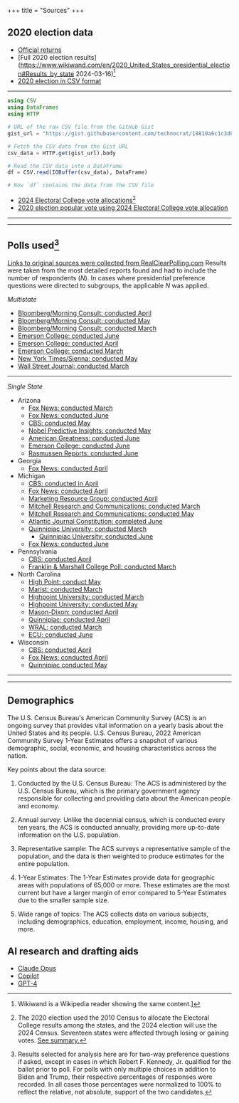 +++
title = "Sources"
+++

## 2020 election data

* [Official returns](https://www.archives.gov/electoral-college/2020)
* [Full 2020 election results](https://www.wikiwand.com/en/2020_United_States_presidential_election#Results_by_state 2024-03-16)[^1]
* [2020 election in CSV format](https://gist.githubusercontent.com/technocrat/18810a6c1c3d6d2c443876f06df0ad28/raw/a4b7ebf2d6429c5224417a133caa61dedfaa433e/2020vote.csv)
---
```julia
using CSV
using DataFrames
using HTTP

# URL of the raw CSV file from the GitHub Gist
gist_url = "https://gist.githubusercontent.com/technocrat/18810a6c1c3d6d2c443876f06df0ad28/raw/a4b7ebf2d6429c5224417a133caa61dedfaa433e/2020vote.csv"

# Fetch the CSV data from the Gist URL
csv_data = HTTP.get(gist_url).body

# Read the CSV data into a DataFrame
df = CSV.read(IOBuffer(csv_data), DataFrame)

# Now `df` contains the data from the CSV file
```
* [2024 Electoral College vote allocations](https://www.archives.gov/electoral-college/allocation)[^2]
* [2020 election popular vote using 2024 Electoral College vote allocation](https://raw.githubusercontent.com/technocrat/swingwatch.org/main/_assets/objs/2024vote.csv)

---
[^1]: Wikiwand is a Wikipedia reader showing the same content.]
[^2]: The 2020 election used the 2010 Census to allocate the Electoral College results among the states, and the 2024 election will use the 2024 Census. Seventeen states were affected through losing or gaining votes. [See summary.](http://swingwatch.org/changes/)

---

## Polls used[^3]

[Links to original sources were collected from RealClearPolling.com](https://www.realclearpolling.com/latest-polls/election) Results were taken from the most detailed reports found and had to include the number of respondents ($N$). In cases where presidential preference questions were directed to subgroups, the applicable $N$ was applied.

*Multistate*

  - [Bloomberg/Morning Consult: conducted April](https://pro-assets.morningconsult.com/wp-uploads/2024/04/Bloomberg_2024-Election-Tracking-Wave-7.pdf)
  - [Bloomberg/Morning Consult: conducted May](https://pro-assets.morningconsult.com/wp-uploads/2024/05/Bloomberg-Election-Tracking-Wave-8-Toplines-Crosstabs.pdf)
  - [Bloomberg/Morning Consult: conducted March](https://pro-assets.morningconsult.com/wp-uploads/2024/03/Bloomberg_2024-Election-Tracking-Wave-6.pdf) 
  - [Emerson College: conducted June](https://docs.google.com/spreadsheets/d/1vGeTKW3MRDR5dXHM2IjM8ORz7HOyP5Le/edit?gid=532631346#gid=532631346)
  - [Emerson College: conducted April](https://emersoncollegepolling.com/trump-holds-edge-over-biden-in-seven-key-swing-state-polls/)
  - [Emerson College: conducted March](https://emersoncollegepolling.com/category/state-poll/)
  - [New York Times/Sienna: conducted May](https://www.nytimes.com/interactive/2024/05/13/us/elections/times-siena-poll-registered-voter-crosstabs.html)
  - [Wall Street Journal: conducted March ]((https://s.wsj.net/public/resources/documents/WSJ_Swing_States_Partial_March_2024.pdf))

---

*Single State*

* Arizona
  - [Fox News: conducted March](https://static.foxnews.com/foxnews.com/content/uploads/2024/03/Fox_March-7-11-2024_Arizona_Topline_March-13-Release.pdf)
  - [Fox News: conducted June](https://static.foxnews.com/foxnews.com/content/uploads/2024/06/Fox_June-1-4-2024_ARIZONA_Topline_June-6-Release.pdf)
  - [CBS: conducted May](https://www.scribd.com/document/733845819/cbsnews-20240519-AZ-1-SUN#1fullscreen=1)
  - [Nobel Predictive Insights: conducted May](https://www.scribd.com/document/733845819/cbsnews-20240519-AZ-1-SUN#1fullscreen=1)
  - [American Greatness: conducted June](https://cdn.amgreatness.com/app/uploads/2024/06/AZ-June-Toplines.pdf)
  - [Emerson College: conducted June](https://docs.google.com/spreadsheets/d/1vGeTKW3MRDR5dXHM2IjM8ORz7HOyP5Le/edit?gid=532631346#gid=532631346)
  - [Rasmussen Reports: conducted June](https://www.rasmussenreports.com/public_content/politics/public_surveys/crosstabs_2_arizona_june_2024)
* Georgia
  - [Fox News: conducted April](https://static.foxnews.com/foxnews.com/content/uploads/2024/04/Fox_April-11-16-2024_GEORGIA_Topline_April-18-Release-1.pdf)
* Michigan
  - [CBS: conducted in April](https://www.scribd.com/document/727317994/Cbsnews-20240428-MI-SUN)
  - [Fox News: conducted April](https://static.foxnews.com/foxnews.com/content/uploads/2024/04/Fox_April-11-16-2024_MICHIGAN_Topline_April-18-Release.pdf)
  - [Marketing Resource Group: conducted April](https://www.realclearpolitics.com/docs/2024/michigan-poll-presidential-election-Press_Release.pdf)
  - [Mitchell Research and Communications: conducted March](https://www.realclearpolitics.com/docs/2024/Mitchell-MIRS_MI_Poll_Press_Release_-_Presidential_Race_12_NOON_3-20-24.pdf)
  -  [Mitchell Research and Communications: conducted May](https://www.realclearpolitics.com/docs/2024/Mitchell-MIRS_MI_Poll_Press_Release_-_Presidential_Race_517_PM_5-27-24.pdf)
  - [Atlantic Journal Constitution: completed June](https://www.ajc.com/news/am-atl-poll-trump-edging-biden/2SN4MIOROZA4DFOFDNXE2CFCJU/)
  - [Quinnipiac University: conducted March](https://poll.qu.edu/poll-release?releaseid=3893)
    - [Quinnipiac University: conducted June](https://poll.qu.edu/images/polling/ga/ga06052024_ggwb04.pdf)
  - [Fox News: conducted June](https://static.foxnews.com/foxnews.com/content/uploads/2024/06/Fox_June-1-4-2024_NEVADA_Topline_June-6-Release.pdf)
* Pennsylvania
  - [CBS: conducted April](https://www.scribd.com/document/727318459/Cbsnews-20240428-PA-SUN)
  - [Franklin & Marshall College Poll: conducted March](https://www.fandmpoll.org/franklin-marshall-poll-release-april-2024)
* North Carolina
  - [High Point: conduct May](https://www.highpoint.edu/src/files/2023/08/103memo.pdf)
  -  [Marist: conducted March ](https://maristpoll.marist.edu/wp-content/uploads/2024/03/Marist-Poll_North-Carolina-NOS-and-Tables_202403181357.pdf)
  - [Highpoint University: conducted March](https://www.highpoint.edu/src/files/2023/08/102memo.pdf)
  - [Highpoint University: conducted May](https://www.highpoint.edu/src/files/2023/08/103memo.pdf)
  - [Mason-Dixon: conducted April](https://thehill.com/homenews/campaign/4603458-trump-leads-biden-in-north-carolina-poll/)
  - [Quinnipiac: conducted April](https://poll.qu.edu/images/polling/nc/nc04102024_ncaa99.pdf)
  - [WRAL: conducted March](https://wwwcache.wral.com/asset/news/state/nccapitol/2024/03/12/21325738/3247050-Poll_Report_-_PollPrint-DMID1-628w54pob.pdf)
  - [ECU: conducted June](https://surveyresearch-ecu.reportablenews.com/pr/trump-leads-biden-by-5-points-in-north-carolina-gubernatorial-election-remains-close-with-stein-up-1-on-robinson-trump-guilty-verdict-has-little-impact-on-nc-voter-intentions-for-november)
* Wisconsin
  - [CBS: conducted April](https://www.scribd.com/document/727319278/Cbsnews-20240428-WI-SUN)
  - [Fox News: conducted April](https://static.foxnews.com/foxnews.com/content/uploads/2024/04/b002d3b3-Fox_April-11-16-2024_WISCONSIN_Topline_April-18-Release.pdf)
  - [Quinnipiac conducted May](https://poll.qu.edu/images/polling/wi/wi05082024_wizz76.pdf)
  
---
[^3]: Results selected for analysis here are for two-way preference questions if asked, except in cases in which Robert F. Kennedy, Jr. qualified for the ballot prior to poll. For polls with only multiple choices in addition to Biden and Trump, their respective percentages of responses were recorded. In all cases those percentages were normalized to 100% to reflect the relative, not absolute, support of the two candidates.
---

## Demographics

The U.S. Census Bureau's American Community Survey (ACS) is an ongoing survey that provides vital information on a yearly basis about the United States and its people. U.S. Census Bureau, 2022 American Community Survey 1-Year Estimates offers a snapshot of various demographic, social, economic, and housing characteristics across the nation.

Key points about the data source:

1. Conducted by the U.S. Census Bureau: The ACS is administered by the U.S. Census Bureau, which is the primary government agency responsible for collecting and providing data about the American people and economy.

2. Annual survey: Unlike the decennial census, which is conducted every ten years, the ACS is conducted annually, providing more up-to-date information on the U.S. population.

3. Representative sample: The ACS surveys a representative sample of the population, and the data is then weighted to produce estimates for the entire population.

4. 1-Year Estimates: The 1-Year Estimates provide data for geographic areas with populations of 65,000 or more. These estimates are the most current but have a larger margin of error compared to 5-Year Estimates due to the smaller sample size.

5. Wide range of topics: The ACS collects data on various subjects, including demographics, education, employment, income, housing, and more.

## AI research and drafting aids

* [Claude Opus](https://claude.ai)
* [Copilot](https://bing.com)
* [GPT-4](https://perplexity.ai)


